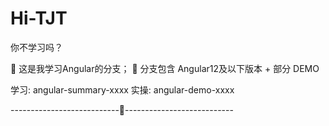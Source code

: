 # Hi-TJT
你不学习吗？


🥐 这是我学习Angular的分支；
🍑 分支包含 Angular12及以下版本 + 部分 DEMO  

学习: angular-summary-xxxx 
实操: angular-demo-xxxx

---------------------------🎃---------------------------

